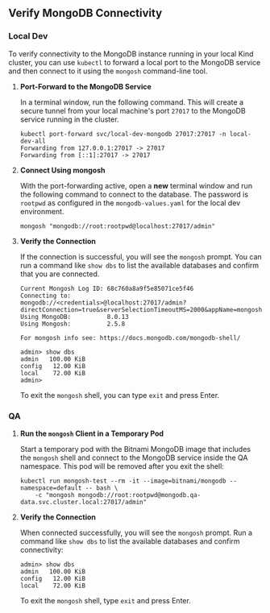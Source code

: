 ## Verify MongoDB Connectivity

### Local Dev

To verify connectivity to the MongoDB instance running in your local Kind cluster, you can use
`kubectl` to forward a local port to the MongoDB service and then connect to it using the `mongosh`
command-line tool.

1. **Port-Forward to the MongoDB Service**

   In a terminal window, run the following command. This will create a secure tunnel from your local
   machine's port `27017` to the MongoDB service running in the cluster.

    ```shell
    kubectl port-forward svc/local-dev-mongodb 27017:27017 -n local-dev-all
    Forwarding from 127.0.0.1:27017 -> 27017
    Forwarding from [::1]:27017 -> 27017
    ```

2. **Connect Using mongosh**

   With the port-forwarding active, open a **new** terminal window and run the following command to
   connect to the database. The password is `rootpwd` as configured in the
   `mongodb-values.yaml` for the local dev environment.

    ```shell
    mongosh "mongodb://root:rootpwd@localhost:27017/admin"
    ```

3. **Verify the Connection**

   If the connection is successful, you will see the `mongosh` prompt. You can run a command like
   `show dbs` to list the available databases and confirm that you are connected.

    ```shell
    Current Mongosh Log ID: 68c760a8a9f5e85071ce5f46
    Connecting to:          mongodb://<credentials>@localhost:27017/admin?directConnection=true&serverSelectionTimeoutMS=2000&appName=mongosh+2.5.8
    Using MongoDB:          8.0.13
    Using Mongosh:          2.5.8
    
    For mongosh info see: https://docs.mongodb.com/mongodb-shell/
    
    admin> show dbs
    admin   100.00 KiB
    config   12.00 KiB
    local    72.00 KiB
    admin>
    ```

   To exit the `mongosh` shell, you can type `exit` and press Enter.

### QA

1. **Run the `mongosh` Client in a Temporary Pod**

   Start a temporary pod with the Bitnami MongoDB image that includes the `mongosh` shell and
   connect to the MongoDB service inside the QA namespace. This pod will be removed after you exit
   the shell:

    ```shell
    kubectl run mongosh-test --rm -it --image=bitnami/mongodb --namespace=default -- bash \ 
        -c "mongosh mongodb://root:rootpwd@mongodb.qa-data.svc.cluster.local:27017/admin"
    ```

3. **Verify the Connection**

   When connected successfully, you will see the `mongosh` prompt. Run a command like `show dbs` to
   list the available databases and confirm connectivity:

    ```shell
    admin> show dbs
    admin   100.00 KiB
    config   12.00 KiB
    local    72.00 KiB
    ```

   To exit the `mongosh` shell, type `exit` and press Enter.
